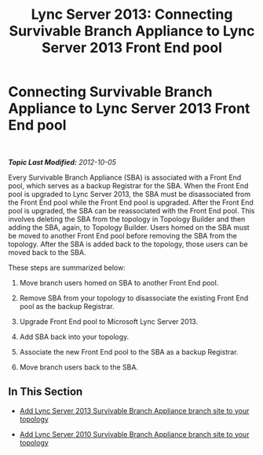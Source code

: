 ﻿---
title: 'Lync Server 2013: Connecting Survivable Branch Appliance to Lync Server 2013 Front End pool'
TOCTitle: Connecting Survivable Branch Appliance to Lync Server 2013 Front End pool
ms:assetid: 3c7ca33f-5295-4d82-9152-41d8bc6f35cf
ms:mtpsurl: https://technet.microsoft.com/en-us/library/JJ688026(v=OCS.15)
ms:contentKeyID: 49733616
ms.date: 07/23/2014
mtps_version: v=OCS.15
---

<div data-xmlns="http://www.w3.org/1999/xhtml">

<div class="topic" data-xmlns="http://www.w3.org/1999/xhtml" data-msxsl="urn:schemas-microsoft-com:xslt" data-cs="http://msdn.microsoft.com/en-us/">

<div data-asp="http://msdn2.microsoft.com/asp">

# Connecting Survivable Branch Appliance to Lync Server 2013 Front End pool

</div>

<div id="mainSection">

<div id="mainBody">

<span> </span>

_**Topic Last Modified:** 2012-10-05_

Every Survivable Branch Appliance (SBA) is associated with a Front End pool, which serves as a backup Registrar for the SBA. When the Front End pool is upgraded to Lync Server 2013, the SBA must be disassociated from the Front End pool while the Front End pool is upgraded. After the Front End pool is upgraded, the SBA can be reassociated with the Front End pool. This involves deleting the SBA from the topology in Topology Builder and then adding the SBA, again, to Topology Builder. Users homed on the SBA must be moved to another Front End pool before removing the SBA from the topology. After the SBA is added back to the topology, those users can be moved back to the SBA.

These steps are summarized below:

1.  Move branch users homed on SBA to another Front End pool.

2.  Remove SBA from your topology to disassociate the existing Front End pool as the backup Registrar.

3.  Upgrade Front End pool to Microsoft Lync Server 2013.

4.  Add SBA back into your topology.

5.  Associate the new Front End pool to the SBA as a backup Registrar.

6.  Move branch users back to the SBA.

<div>

## In This Section

  - [Add Lync Server 2013 Survivable Branch Appliance branch site to your topology](lync-server-2013-add-lync-server-2013-survivable-branch-appliance-branch-site-to-your-topology.md)

  - [Add Lync Server 2010 Survivable Branch Appliance branch site to your topology](lync-server-2013-add-lync-server-2010-survivable-branch-appliance-branch-site-to-your-topology.md)

</div>

</div>

<span> </span>

</div>

</div>

</div>

